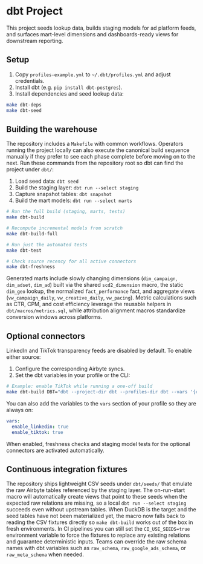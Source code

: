 # dbt Project

This project seeds lookup data, builds staging models for ad platform feeds, and surfaces mart-level dimensions and dashboards-ready views for downstream reporting.

## Setup

1. Copy `profiles-example.yml` to `~/.dbt/profiles.yml` and adjust credentials.
2. Install dbt (e.g. `pip install dbt-postgres`).
3. Install dependencies and seed lookup data:

```bash
make dbt-deps
make dbt-seed
```

## Building the warehouse

The repository includes a `Makefile` with common workflows. Operators running
the project locally can also execute the canonical build sequence manually if
they prefer to see each phase complete before moving on to the next. Run these
commands from the repository root so dbt can find the project under `dbt/`:

1. Load seed data: `dbt seed`
2. Build the staging layer: `dbt run --select staging`
3. Capture snapshot tables: `dbt snapshot`
4. Build the mart models: `dbt run --select marts`

```bash
# Run the full build (staging, marts, tests)
make dbt-build

# Recompute incremental models from scratch
make dbt-build-full

# Run just the automated tests
make dbt-test

# Check source recency for all active connectors
make dbt-freshness
```

Generated marts include slowly changing dimensions (`dim_campaign`, `dim_adset`, `dim_ad`) built via the shared `scd2_dimension` macro, the static `dim_geo` lookup, the normalized `fact_performance` fact, and aggregate views (`vw_campaign_daily`, `vw_creative_daily`, `vw_pacing`). Metric calculations such as CTR, CPM, and cost efficiency leverage the reusable helpers in `dbt/macros/metrics.sql`, while attribution alignment macros standardize conversion windows across platforms.

## Optional connectors

LinkedIn and TikTok transparency feeds are disabled by default. To enable either source:

1. Configure the corresponding Airbyte syncs.
2. Set the dbt variables in your profile or the CLI:

```bash
# Example: enable TikTok while running a one-off build
make dbt-build DBT="dbt --project-dir dbt --profiles-dir dbt --vars '{enable_tiktok: true}'"
```

You can also add the variables to the `vars` section of your profile so they are always on:

```yaml
vars:
  enable_linkedin: true
  enable_tiktok: true
```

When enabled, freshness checks and staging model tests for the optional connectors are activated automatically.

## Continuous integration fixtures

The repository ships lightweight CSV seeds under `dbt/seeds/` that emulate the
raw Airbyte tables referenced by the staging layer. The on-run-start macro will
automatically create views that point to these seeds when the expected raw
relations are missing, so a local `dbt run --select staging` succeeds even
without upstream tables. When DuckDB is the target and the seed tables have not
been materialized yet, the macro now falls back to reading the CSV fixtures
directly so `make dbt-build` works out of the box in fresh environments. In CI
pipelines you can still set the `CI_USE_SEEDS=true` environment variable to
force the fixtures to replace any existing relations and guarantee deterministic
inputs. Teams can override the raw schema names with dbt variables such as
`raw_schema`, `raw_google_ads_schema`, or `raw_meta_schema` when needed.
